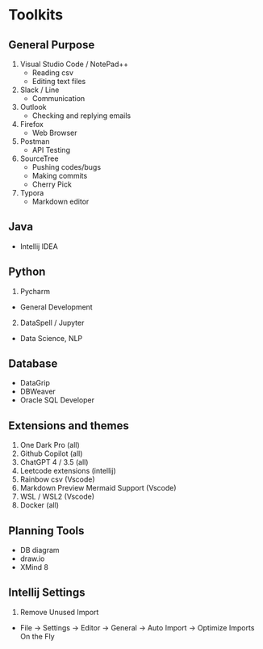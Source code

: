 # Toolkits

## General Purpose
1. Visual Studio Code / NotePad++ 
   * Reading csv
   * Editing text files
2. Slack / Line 
   * Communication 
3. Outlook 
   * Checking and replying emails
4. Firefox 
   * Web Browser
5. Postman 
   * API Testing
6. SourceTree 
   * Pushing codes/bugs
   * Making commits
   * Cherry Pick
7. Typora 
   * Markdown editor

## Java 
* Intellij IDEA 

## Python 
1. Pycharm 
  * General Development
2. DataSpell / Jupyter 
  * Data Science, NLP

## Database 
* DataGrip 
* DBWeaver
* Oracle SQL Developer

## Extensions and themes
1. One Dark Pro (all)
2. Github Copilot (all)
3. ChatGPT 4 / 3.5 (all)
4. Leetcode extensions (intellij)
5. Rainbow csv (Vscode)
6. Markdown Preview Mermaid Support (Vscode)
7. WSL / WSL2 (Vscode)
7. Docker (all)

## Planning Tools
* DB diagram
* draw.io
* XMind 8

## Intellij Settings
1. Remove Unused Import 
  * File -> Settings -> Editor -> General -> Auto Import -> Optimize Imports On the Fly